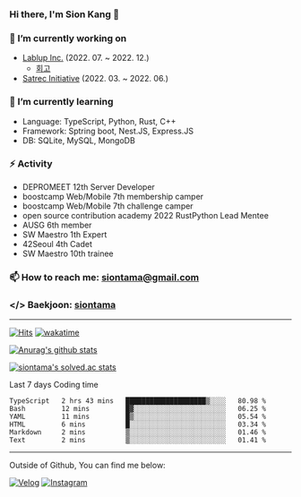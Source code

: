 ### Hi there, I'm Sion Kang 👋

### 🔭 I’m currently working on
- [Lablup Inc.](https://www.lablup.com/) (2022. 07. ~ 2022. 12.)
  - [회고](https://blog.lablup.com/posts/2022/11/29/internship-review-8)
- [Satrec Initiative](https://www.satreci.com/) (2022. 03. ~ 2022. 06.)
### 🌱 I’m currently learning
- Language: TypeScript, Python, Rust, C++
- Framework: Sptring boot, Nest.JS, Express.JS
- DB: SQLite, MySQL, MongoDB
### ⚡ Activity
- DEPROMEET 12th Server Developer
- boostcamp Web/Mobile 7th membership camper
- boostcamp Web/Mobile 7th challenge camper
- open source contribution academy 2022 RustPython Lead Mentee
- AUSG 6th member
- SW Maestro 1th Expert
- 42Seoul 4th Cadet
- SW Maestro 10th trainee
### 📫 How to reach me: siontama@gmail.com
### </> Baekjoon: [siontama](https://www.acmicpc.net/user/siontama)

---

[![Hits](https://hits.seeyoufarm.com/api/count/incr/badge.svg?url=https%3A%2F%2Fgithub.com%2FYaminyam&count_bg=%2379C83D&title_bg=%23555555&icon=&icon_color=%23E7E7E7&title=hits&edge_flat=false)](https://hits.seeyoufarm.com)
[![wakatime](https://wakatime.com/badge/user/ab3a9354-9425-4a1c-9d71-5b15dcac14ec.svg)](https://wakatime.com/@ab3a9354-9425-4a1c-9d71-5b15dcac14ec)

[![Anurag's github stats](https://github-readme-stats.vercel.app/api?username=Yaminyam&count_private=true)](https://github.com/anuraghazra/github-readme-stats)

[![siontama's solved.ac stats](https://github-readme-solvedac.hyp3rflow.vercel.app/api/?handle=siontama)](https://solved.ac/profile/siontama)

Last 7 days Coding time
<!--START_SECTION:waka-->

```text
TypeScript   2 hrs 43 mins   ████████████████████▒░░░░   80.98 %
Bash         12 mins         █▓░░░░░░░░░░░░░░░░░░░░░░░   06.25 %
YAML         11 mins         █▒░░░░░░░░░░░░░░░░░░░░░░░   05.54 %
HTML         6 mins          █░░░░░░░░░░░░░░░░░░░░░░░░   03.34 %
Markdown     2 mins          ▒░░░░░░░░░░░░░░░░░░░░░░░░   01.46 %
Text         2 mins          ▒░░░░░░░░░░░░░░░░░░░░░░░░   01.41 %
```

<!--END_SECTION:waka-->

---

Outside of Github, You can find me below:

[![Velog](https://img.shields.io/badge/Velog-20C997?style=for-the-badge&logo=Velog&logoColor=white)](https://velog.io/@siontama)
[![Instagram](https://img.shields.io/badge/Instagram-E4405F?style=for-the-badge&logo=Instagram&logoColor=white)](https://www.instagram.com/yamision/)

<!--
**Yaminyam/Yaminyam** is a ✨ _special_ ✨ repository because its `README.md` (this file) appears on your GitHub profile.

Here are some ideas to get you started:

- 🔭 I’m currently working on ...
- 🌱 I’m currently learning ...
- 👯 I’m looking to collaborate on ...
- 🤔 I’m looking for help with ...
- 💬 Ask me about ...
- 📫 How to reach me: ...
- 😄 Pronouns: ...
- ⚡ Fun fact: ...
-->
